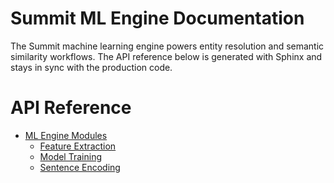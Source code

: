 # Summit ML Engine Documentation

The Summit machine learning engine powers entity resolution and
semantic similarity workflows.  The API reference below is generated
with Sphinx and stays in sync with the production code.

# API Reference

* [ML Engine Modules](modules.md)
  * [Feature Extraction](modules.md#module-feature_extraction)
  * [Model Training](modules.md#module-train_model)
  * [Sentence Encoding](modules.md#module-sentence_encoder)
